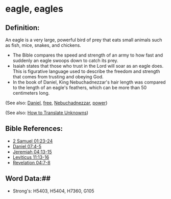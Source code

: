 # eagle, eagles #

## Definition: ##

An eagle is a very large, powerful bird of prey that eats small animals such as fish, mice, snakes, and chickens.

* The Bible compares the speed and strength of an army to how fast and suddenly an eagle swoops down to catch its prey.
* Isaiah states that those who trust in the Lord will soar as an eagle does. This is figurative language used to describe the freedom and strength that comes from trusting and obeying God.
* In the book of Daniel, King Nebuchadnezzar's hair length was compared to the length of an eagle's feathers, which can be more than 50 centimeters long.

(See also: [Daniel](../names/daniel.md), [free](free.md), [Nebuchadnezzar](../names/nebuchadnezzar.md), [power](../kt/power.md))

(See also: [How to Translate Unknowns](rc://en/ta/man/translate/translate-unknown))

## Bible References: ##

* [2 Samuel 01:23-24](rc://en/tn/help/2sa/01/23)
* [Daniel 07:4-5](rc://en/tn/help/dan/07/04)
* [Jeremiah 04:13-15](rc://en/tn/help/jer/04/13)
* [Leviticus 11:13-16](rc://en/tn/help/lev/11/13)
* [Revelation 04:7-8](rc://en/tn/help/rev/04/07)

## Word Data:##

* Strong's: H5403, H5404, H7360, G105
